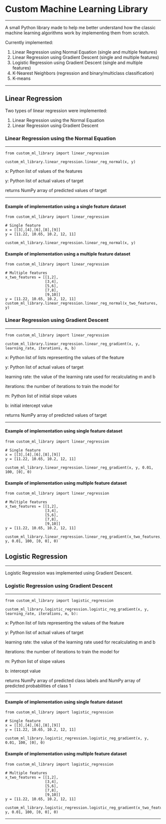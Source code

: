 # Custom Machine Learning Library
---------------------------------
A small Python library made to help me better understand how the classic machine learning algorithms work by implementing them from scratch.

Currently implemented:
1. Linear Regression using Normal Equation (single and multiple features)
2. Linear Regression using Gradient Descent (single and multiple features)
3. Logistic Regression using Gradient Descent (single and multiple features)
4. K-Nearest Neighbors (regression and binary/multiclass classification)
5. K-means

---------------------------------
## Linear Regression
Two types of linear regression were implemented:
  1. Linear Regression using the Normal Equation
  2. Linear Regression using Gradient Descent

### Linear Regression using the Normal Equation
---------------------------------
```
from custom_ml_library import linear_regression

custom_ml_library.linear_regression.linear_reg_normal(x, y)
```
x: Python list of values of the features

y: Python list of actual values of target

returns NumPy array of predicted values of target

---------------------------------
#### Example of implementation using a single feature dataset
```
from custom_ml_library import linear_regression

# Single feature
x = [[3],[4],[6],[8],[9]]
y = [11.22, 10.65, 10.2, 12, 11]

custom_ml_library.linear_regression.linear_reg_normal(x, y)
```

#### Example of implementation using a multiple feature dataset
```
from custom_ml_library import linear_regression

# Multiple features
x_two_features = [[1,2],
                  [3,4],
                  [5,6],
                  [7,8],
                  [9,10]]
y = [11.22, 10.65, 10.2, 12, 11]
custom_ml_library.linear_regression.linear_reg_normal(x_two_features, y)
```

### Linear Regression using Gradient Descent
--------------------------------------------
```
from custom_ml_library import linear_regression

custom_ml_library.linear_regression.linear_reg_gradient(x, y, learning_rate, iterations, m, b)
```
x: Python list of lists representing the values of the feature

y: Python list of actual values of target

learning rate: the value of the learning rate used for recalculating m and b

iterations: the number of iterations to train the model for

m: Python list of initial slope values

b: initial intercept value

returns NumPy array of predicted values of target

---------------------------------

#### Example of implementation using single feature dataset
```
from custom_ml_library import linear_regression

# Single feature
x = [[3],[4],[6],[8],[9]]
y = [11.22, 10.65, 10.2, 12, 11]

custom_ml_library.linear_regression.linear_reg_gradient(x, y, 0.01, 100, [0], 0)
```

#### Example of implementation using multiple feature dataset
```
from custom_ml_library import linear_regression

# Multiple features
x_two_features = [[1,2],
                  [3,4],
                  [5,6],
                  [7,8],
                  [9,10]]
y = [11.22, 10.65, 10.2, 12, 11]

custom_ml_library.linear_regression.linear_reg_gradient(x_two_features, y, 0.01, 100, [0, 0], 0)
```


## Logistic Regression
----------------------
Logistic Regression was implemented using Gradient Descent.

### Logistic Regression using Gradient Descent
----------------------------------------------
```
from custom_ml_library import logistic_regression

custom_ml_library.logistic_regression.logistic_reg_gradient(x, y, learning_rate, iterations, m, b):
```
x: Python list of lists representing the values of the feature

y: Python list of actual values of target

learning rate: the value of the learning rate used for recalculating m and b

iterations: the number of iterations to train the model for

m: Python list of slope values

b: intercept value

returns NumPy array of predicted class labels and NumPy array of predicted probabilities of class 1

------------------------------------------------------

#### Example of implementation using single feature dataset

```
from custom_ml_library import logistic_regression

# Single feature
x = [[3],[4],[6],[8],[9]]
y = [11.22, 10.65, 10.2, 12, 11]

custom_ml_library.logistic_regression.logistic_reg_gradient(x, y, 0.01, 100, [0], 0)
```

#### Example of implementation using multiple feature dataset
```
from custom_ml_library import logistic_regression

# Multiple features
x_two_features = [[1,2],
                  [3,4],
                  [5,6],
                  [7,8],
                  [9,10]]
y = [11.22, 10.65, 10.2, 12, 11]

custom_ml_library.logistic_regression.logistic_reg_gradient(x_two_features, y, 0.01, 100, [0, 0], 0)
```
---------------------------------


